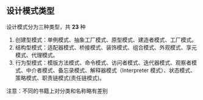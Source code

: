 ## 设计模式类型

设计模式分为三种类型，共 **23** 种

1.  创建型模式：单例模式、抽象工厂模式、原型模式、建造者模式、工厂模式。
2.  结构型模式：适配器模式、桥接模式、装饰模式、组合模式、外观模式、享元模式、代理模式。
3.  行为型模式：模版方法模式、命令模式、访问者模式、迭代器模式、观察者模式、中介者模式、备忘录模式、解释器模式（Interpreter 模式）、状态模式、策略模式、职责链模式(责任链模式)。

注意：不同的书籍上对分类和名称略有差别